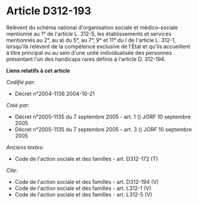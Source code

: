 # Article D312-193

Relèvent du schéma national d'organisation sociale et médico-sociale mentionné au 1° de l'article L. 312-5, les
établissements et services mentionnés au 2°, au a) du 5°, au 7°, 9° et 11° du I de l'article L. 312-1, lorsqu'ils relèvent de
la compétence exclusive de l'État et qu'ils accueillent à titre principal ou au sein d'une unité individualisée des personnes
présentant l'un des handicaps rares définis à l'article D. 312-194.

**Liens relatifs à cet article**

_Codifié par_:

  - Décret n°2004-1136 2004-10-21

_Créé par_:

  - Décret n°2005-1135 du 7 septembre 2005 - art. 1 () JORF 10 septembre 2005
  - Décret n°2005-1135 du 7 septembre 2005 - art. 3 () JORF 10 septembre 2005

_Anciens textes_:

  - Code de l'action sociale et des familles - art. D312-172 (T)

_Cite_:

  - Code de l'action sociale et des familles - art. D312-194 (V)
  - Code de l'action sociale et des familles - art. L312-1 (V)
  - Code de l'action sociale et des familles - art. L312-5 (V)
